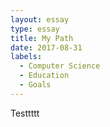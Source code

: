 ```yaml
---
layout: essay
type: essay
title: My Path
date: 2017-08-31
labels:
  - Computer Science
  - Education
  - Goals
---
```

Testtttt
